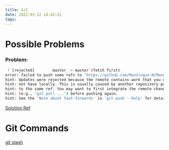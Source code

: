 ```yaml
---
title: Git
date: 2022-03-22 14:42:21
tags:
---
```

# Possible Problems
### Problem:
```bash
 ! [rejected]        master -> master (fetch first)
error: failed to push some refs to 'https://github.com/Monologue-N/Mono-Realm.git'
hint: Updates were rejected because the remote contains work that you do
hint: not have locally. This is usually caused by another repository pushing
hint: to the same ref. You may want to first integrate the remote changes
hint: (e.g., 'git pull ...') before pushing again.
hint: See the 'Note about fast-forwards' in 'git push --help' for details.
```
[Solution Ref](https://stackoverflow.com/questions/24114676/git-error-failed-to-push-some-refs-to-remote)


# Git Commands
[git stash](https://www.cnblogs.com/zndxall/archive/2018/09/04/9586088.html)
